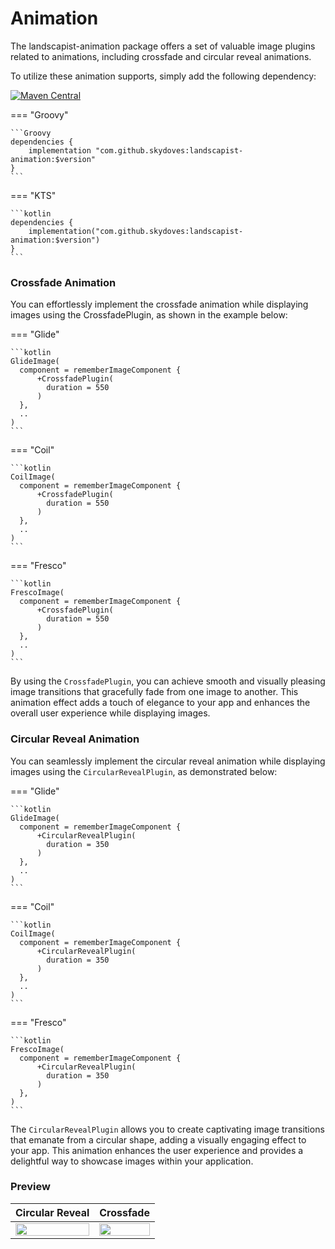 # Animation

The landscapist-animation package offers a set of valuable image plugins related to animations, including crossfade and circular reveal animations. 

To utilize these animation supports, simply add the following dependency:

[![Maven Central](https://img.shields.io/maven-central/v/com.github.skydoves/landscapist.svg?label=Maven%20Central)](https://central.sonatype.com/search?q=skydoves%2520landscapist)<br>

=== "Groovy"

    ```Groovy
    dependencies {
        implementation "com.github.skydoves:landscapist-animation:$version"
    }
    ```

=== "KTS"

    ```kotlin
    dependencies {
        implementation("com.github.skydoves:landscapist-animation:$version")
    }
    ```

### Crossfade Animation

You can effortlessly implement the crossfade animation while displaying images using the CrossfadePlugin, as shown in the example below:

=== "Glide"

    ```kotlin
    GlideImage(
      component = rememberImageComponent {
          +CrossfadePlugin(
            duration = 550
          )
      },
      ..
    )
    ```

=== "Coil"

    ```kotlin
    CoilImage(
      component = rememberImageComponent {
          +CrossfadePlugin(
            duration = 550
          )
      },
      ..
    )
    ```

=== "Fresco"

    ```kotlin
    FrescoImage(
      component = rememberImageComponent {
          +CrossfadePlugin(
            duration = 550
          )
      },
      ..
    )
    ```

By using the `CrossfadePlugin`, you can achieve smooth and visually pleasing image transitions that gracefully fade from one image to another. This animation effect adds a touch of elegance to your app and enhances the overall user experience while displaying images.

### Circular Reveal Animation

You can seamlessly implement the circular reveal animation while displaying images using the `CircularRevealPlugin`, as demonstrated below:

=== "Glide"

    ```kotlin
    GlideImage(
      component = rememberImageComponent {
          +CircularRevealPlugin(
            duration = 350
          )
      },
      ..
    )
    ```

=== "Coil"

    ```kotlin
    CoilImage(
      component = rememberImageComponent {
          +CircularRevealPlugin(
            duration = 350
          )
      },
      ..
    )
    ```

=== "Fresco"

    ```kotlin
    FrescoImage(
      component = rememberImageComponent {
          +CircularRevealPlugin(
            duration = 350
          )
      },
    )
    ```

The `CircularRevealPlugin` allows you to create captivating image transitions that emanate from a circular shape, adding a visually engaging effect to your app. This animation enhances the user experience and provides a delightful way to showcase images within your application.

### Preview

|                                                                Circular Reveal                                                                 |                                                                   Crossfade                                                                    |
|:----------------------------------------------------------------------------------------------------------------------------------------------:|:----------------------------------------------------------------------------------------------------------------------------------------------:|
| <img src="https://user-images.githubusercontent.com/24237865/189552544-5f8e1209-4930-45e6-a050-3a0cda088e9f.gif" align="center" width="100%"/> | <img src="https://user-images.githubusercontent.com/24237865/189552547-d933cee7-e811-4170-a806-1ac165e8f055.gif" align="center" width="100%"/> | 

